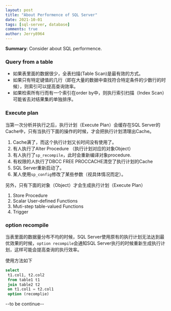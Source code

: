```yaml
---
layout: post
title: "About Performence of SQL Server"
date: 2021-10-01
tags: [sql-server, database]
comments: true
author: Jerry8964
---
```




**Summary**: Consider about SQL performence.

### Query from a table

* 如果表里面的数据很少，全表扫描(Table Scan)是最有效的方式。
* 如果只有特定键值的几行（即在大量的数据中查找符合特定条件的少数行的时候），则索引可以提高查询效率。
* 如果检索所有行而有一个索引在order by中，则执行索引扫描（Index Scan）可能省去对结果集的单独排序。



### Execute plan

当第一次分析并执行之后，执行计划（Execute Plan）会缓存在SQL Server的Cache中，只有当执行下面的操作的时候，才会把执行计划清理出Cache。

1. Cache满了，而这个执行计划又长时间没有使用了。
2. 有人执行了Alter Procedure （执行计划对应的对象Object）
3. 有人执行了`sp_recompile`，此时会重新编译对象procedure.
4. 有权限的人执行了DBCC FREE PROCCACHE清空了执行计划的Cache
5. SQL Server重新启动了。
6. 某人使用`sp_config`修改了某些参数（视具体情况而定）。

另外，只有下面的对象（Object）才会生成执行计划（Execute Plan）

1. Store Procedure
2. Scalar User-defined Functions
3. Muti-step table-valued Functions
4. Trigger



### option recompile

当表里面的数据量分布不均的时候，SQL Server使用原有的执行计划无法达到最优效果的时候，`option recompile`会通知SQL Server执行的时候重新生成执行计划，这样可能会提高查询的执行效率。

使用方法如下 

```sql
select
 t1.col1, t2.col2
 from table1 t1
 join table2 t2
 on t1.col1 = t2.col1
 option (recomplie)
```





--to be continue--